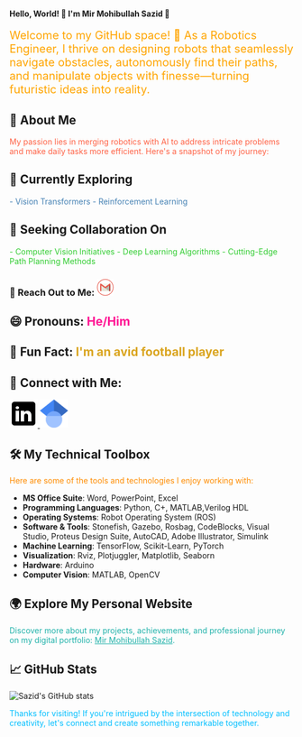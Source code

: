 #### Hello, World! 👋 I'm Mir Mohibullah Sazid 🎈

<div style="color: #FFA500; font-size: 20px;">
Welcome to my GitHub space! 🌟 As a Robotics Engineer, I thrive on designing robots that seamlessly navigate obstacles, autonomously find their paths, and manipulate objects with finesse—turning futuristic ideas into reality.
</div>

## 🤖 About Me
<div style="color: #FF6347;">
My passion lies in merging robotics with AI to address intricate problems and make daily tasks more efficient. Here's a snapshot of my journey:
</div>

## 🌱 Currently Exploring
<div style="color: #4682B4;">
- Vision Transformers
- Reinforcement Learning
</div>

## 🤼 Seeking Collaboration On
<div style="color: #32CD32;">
- Computer Vision Initiatives
- Deep Learning Algorithms
- Cutting-Edge Path Planning Methods
</div>

### 📢 Reach Out to Me: <a href="mailto:sazidarnob@gmail.com"><img src="https://github.com/syma-afsha/syma-afsha/blob/main/symaafsha/src/image/footer-mail.png" alt="Email" style="width: 30px; height: 30px;"></a>

## 😄 Pronouns: <span style="color: #FF1493;">He/Him</span>

## 🎉 Fun Fact: <span style="color: #DAA520;">I'm an avid football player</span>

## 🤝 Connect with Me:
<a href="https://www.linkedin.com/in/mir-mohibullah-sazid-a2ba80194/" target="_blank">
    <img src="https://github.com/syma-afsha/syma-afsha/blob/main/symaafsha/src/image/linkedin.png" alt="LinkedIn" style="width: 50px; height: 50px;">
</a>
<a href="https://scholar.google.com/citations?user=TKrHms8AAAAJ&hl=en&oi=sra" target="_blank">
    <img src="https://github.com/syma-afsha/syma-afsha/blob/main/symaafsha/src/image/googlescholar.png" alt="Google Scholar" style="width: 50px; height: 50px;">
</a>

## 🛠️ My Technical Toolbox
<div style="color: #FF8C00;">
Here are some of the tools and technologies I enjoy working with:
</div>

- **MS Office Suite**: Word, PowerPoint, Excel
- **Programming Languages**: Python, C+, MATLAB,Verilog HDL
- **Operating Systems**: Robot Operating System (ROS)
- **Software & Tools**: Stonefish, Gazebo, Rosbag, CodeBlocks, Visual Studio, Proteus Design Suite, AutoCAD, Adobe Illustrator, Simulink
- **Machine Learning**: TensorFlow, Scikit-Learn, PyTorch
- **Visualization**: Rviz, Plotjuggler, Matplotlib, Seaborn
- **Hardware**: Arduino
- **Computer Vision**: MATLAB, OpenCV

## 🌍 Explore My Personal Website
<div style="color: #20B2AA;">
Discover more about my projects, achievements, and professional journey on my digital portfolio: <a href="https://sites.google.com/view/mir-mohibullah-sazid/home" style="color: #20B2AA;">Mir Mohibullah Sazid</a>.
</div>

## 📈 GitHub Stats
![Sazid's GitHub stats](https://github-readme-stats.vercel.app/api?username=Sazid669&show_icons=true&theme=tokyonight)

<div style="color: #00BFFF;">
Thanks for visiting! If you're intrigued by the intersection of technology and creativity, let's connect and create something remarkable together.
</div>
